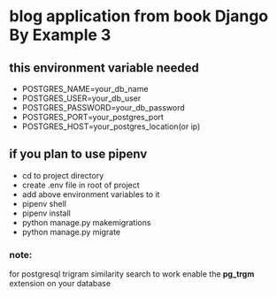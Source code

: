 # blog application from book Django By Example 3

## this environment variable needed

- POSTGRES_NAME=your_db_name
- POSTGRES_USER=your_db_user
- POSTGRES_PASSWORD=your_db_password
- POSTGRES_PORT=your_postgres_port
- POSTGRES_HOST=your_postgres_location(or ip)

## if you plan to use **pipenv**

- cd to project directory
- create .env file in root of project
- add above environment variables to it
- pipenv shell
- pipenv install
- python manage.py makemigrations
- python manage.py migrate

### note:

for postgresql trigram similarity search to work enable the **pg_trgm** extension on your database
